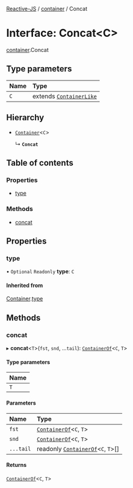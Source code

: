 [Reactive-JS](../README.md) / [container](../modules/container.md) / Concat

# Interface: Concat<C\>

[container](../modules/container.md).Concat

## Type parameters

| Name | Type |
| :------ | :------ |
| `C` | extends [`ContainerLike`](container.ContainerLike.md) |

## Hierarchy

- [`Container`](container.Container.md)<`C`\>

  ↳ **`Concat`**

## Table of contents

### Properties

- [type](container.Concat.md#type)

### Methods

- [concat](container.Concat.md#concat)

## Properties

### type

• `Optional` `Readonly` **type**: `C`

#### Inherited from

[Container](container.Container.md).[type](container.Container.md#type)

## Methods

### concat

▸ **concat**<`T`\>(`fst`, `snd`, ...`tail`): [`ContainerOf`](../modules/container.md#containerof)<`C`, `T`\>

#### Type parameters

| Name |
| :------ |
| `T` |

#### Parameters

| Name | Type |
| :------ | :------ |
| `fst` | [`ContainerOf`](../modules/container.md#containerof)<`C`, `T`\> |
| `snd` | [`ContainerOf`](../modules/container.md#containerof)<`C`, `T`\> |
| `...tail` | readonly [`ContainerOf`](../modules/container.md#containerof)<`C`, `T`\>[] |

#### Returns

[`ContainerOf`](../modules/container.md#containerof)<`C`, `T`\>
